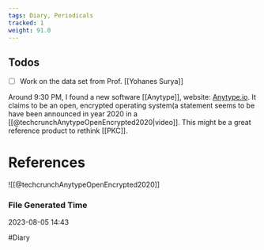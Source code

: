 ```yaml
---
tags: Diary, Periodicals
tracked: 1
weight: 91.0
---
```


## Todos
- [ ] Work on the data set from Prof. [[Yohanes Surya]]

Around 9:30 PM, I found a new software [[Anytype]], website: [Anytype.io](http://Anytype.io). It claims to be an open, encrypted operating system(a statement seems to be have been announced in year 2020 in a [[@techcrunchAnytypeOpenEncrypted2020|video]]. This might be a great reference product to rethink [[PKC]].

# References

![[@techcrunchAnytypeOpenEncrypted2020]]


### File Generated Time
2023-08-05 14:43

#Diary 